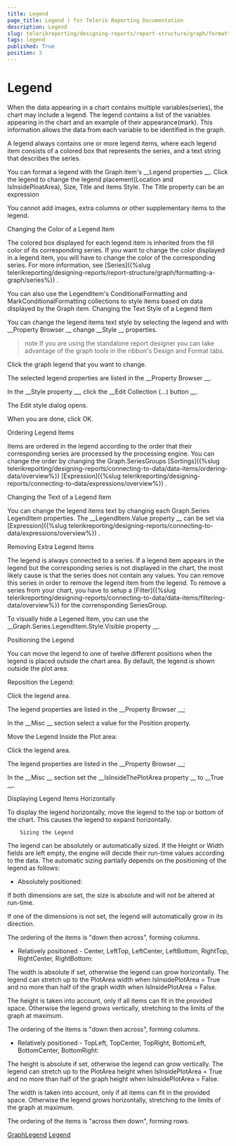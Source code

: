 ```yaml
---
title: Legend
page_title: Legend | for Telerik Reporting Documentation
description: Legend
slug: telerikreporting/designing-reports/report-structure/graph/formatting-a-graph/legend
tags: legend
published: True
position: 3
---
```


# Legend



When the data appearing in a chart contains multiple variables(series), the chart may include a legend.
        The legend contains a list of the variables appearing in the chart and an example of their appearance(mark).
        This information allows the data from each variable to be identified in the graph.
      


A legend always contains one or more legend items, where each legend item consists of a colored box that represents the series,
        and a text string that describes the series.
      


You can format a legend with the Graph item's 
__Legend properties
__.
        Click the legend to change the legend placement(Location and IsInsidePloatArea), Size, Title and items Style. The Title property can be an expression
      


You cannot add images, extra columns or other supplementary items to the legend.
      
Changing the Color of a Legend Item


The colored box displayed for each legend item is inherited from the fill color of its corresponding series.
          If you want to change the color displayed in a legend item, you will have to change the color of the corresponding series.
          For more information, see 
[Series]({%slug telerikreporting/designing-reports/report-structure/graph/formatting-a-graph/series%})
.
        


You can also use the LegendItem's ConditionalFormatting and MarkConditionalFormatting collections to style items based on data displayed by the Graph item.
Changing the Text Style of a Legend Item


You can change the legend items text style by selecting the legend and with 
__Property Browser
__ change 
__Style
__ properties.
        


>note If you are using the standalone report designer you can take advantage of the graph tools in the ribbon's Design and Format tabs.          


Click the graph legend that you want to change.


The selected legend properties are listed in the 
__Property Browser
__.
                


In the 
__Style property
__, click the 
__Edit Collection (…) button
__.
                


The Edit style dialog opens.
                


When you are done, click OK.
                
Ordering Legend Items


Items are ordered in the legend according to the order that their corresponding series are processed by the processing engine.
          You can change the order by changing the Graph.SeriesGroups 
[Sortings]({%slug telerikreporting/designing-reports/connecting-to-data/data-items/ordering-data/overview%})
[Expression]({%slug telerikreporting/designing-reports/connecting-to-data/expressions/overview%})
.
        
Changing the Text of a Legend Item


You can change the legend items text by changing each Graph.Series LegendItem properties. The 
__LegendItem.Value property
__ can be set via 
[Expression]({%slug telerikreporting/designing-reports/connecting-to-data/expressions/overview%})
.
        
Removing Extra Legend Items


The legend is always connected to a series.
          If a legend item appears in the legend but the corresponding series is not displayed in the chart,
          the most likely cause is that the series does not contain any values.
          You can remove this series in order to remove the legend item from the legend.
          To remove a series from your chart, you have to setup a 
[Filter]({%slug telerikreporting/designing-reports/connecting-to-data/data-items/filtering-data/overview%})
 for the corrensponding SeriesGroup.
        


To visually hide a Legened Item, you can use the 
__Graph.Series.LegendItem.Style.Visible property
__.
        
Positioning the Legend


You can move the legend to one of twelve different positions when the legend is placed outside the chart area.
          By default, the legend is shown outside the plot area.
        
Reposition the Legend:


Click the legend area.


The legend properties are listed in the 
__Property Browser
__;
                


In the 
__Misc
__ section select a value for the Position property.
                
Move the Legend Inside the Plot area:


Click the legend area.


The legend properties are listed in the 
__Property Browser
__;
                


In the 
__Misc
__ section set the 
__IsInsideThePlotArea property
__ to 
__True
__.
                
Displaying Legend Items Horizontally


To display the legend horizontally, move the legend to the top or bottom of the chart. This causes the legend to expand horizontally.
        
        Sizing the Legend
      


The legend can be absolutely or automatically sized.
          If the Height or Width fields are left empty, the engine will decide their run-time values according to the data.
          The automatic sizing partially depends on the positioning of the legend as follows:
        


* Absolutely positioned:
            
If both dimensions are set, the size is absolute and will not be altered at run-time.
            
If one of the dimensions is not set, the legend will automatically grow in its direction.
            
The ordering of the items is "down then across", forming columns.
            


* Relatively positioned - Center, LeftTop, LeftCenter, LeftBottom, RightTop, RightCenter, RightBottom:
            
The width is absolute if set, otherwise the legend can grow horizontally.
              The legend can stretch up to the PlotArea width when IsInsidePlotArea = True and no more than half of the graph width when IsInsidePlotArea = False.
            
The height is taken into account, only if all items can fit in the provided space.
              Otherwise the legend grows vertically, stretching to the limits of the graph at maximum.
            
The ordering of the items is "down then across", forming columns.
            


* Relatively positioned - TopLeft, TopCenter, TopRight, BottomLeft, BottomCenter, BottomRight:
            
The height is absolute if set, otherwise the legend can grow vertically.
              The legend can stretch up to the PlotArea height when IsInsidePlotArea = True and no more than half of the graph height when IsInsidePlotArea = False.
            
The width is taken into account, only if all items can fit in the provided space.
              Otherwise the legend grows horizontally, stretching to the limits of the graph at maximum.
            
The ordering of the items is "across then down", forming rows.
            
[GraphLegend](/reporting/api/Telerik.Reporting.GraphLegend)
[Legend](/reporting/api/Telerik.Reporting.Graph#Telerik_Reporting_Graph_Legend)

